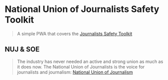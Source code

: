 # National Union of Journalists Safety Toolkit

> A simple PWA that covers the [Journalists Safety Toolkit](https://journalists-safety.tools)

## NUJ & SOE

> The industry has never needed an active and strong union as much as it does now. The National Union of Journalists is the voice for journalists and journalism: [National Union of Journalism](https://nuj.org.uk)
